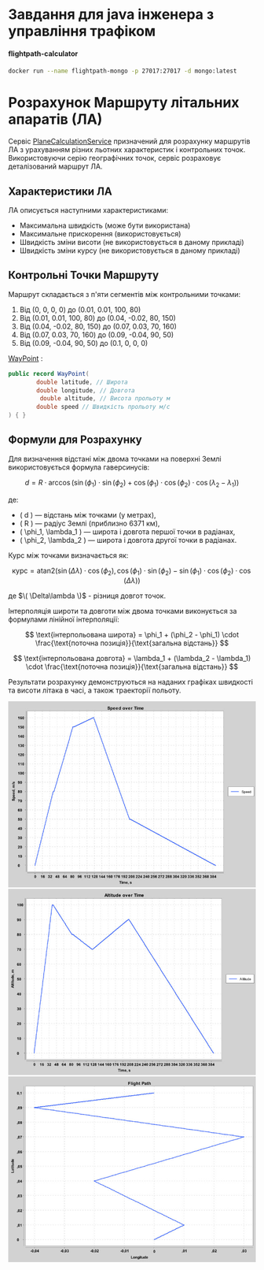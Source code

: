 # Завдання для java інженера з управління трафіком
#### flightpath-calculator



```bash
docker run --name flightpath-mongo -p 27017:27017 -d mongo:latest
```

# Розрахунок Маршруту літальних апаратів (ЛА)

Сервіс [PlaneCalculationService](https://github.com/yourhostel/flightpath-calculator/blob/main/src/main/java/com/aerocontrol/flightpath/service/PlaneCalculationService.java) призначений для розрахунку маршрутів ЛА з урахуванням різних льотних характеристик і контрольних точок. Використовуючи серію географічних точок, сервіс розраховує деталізований маршрут ЛА.

## Характеристики ЛА

ЛА описується наступними характеристиками:
- Максимальна швидкість (може бути використана)
- Максимальне прискорення (використовується) 
- Швидкість зміни висоти (не використовується в даному прикладі)
- Швидкість зміни курсу (не використовується в даному прикладі)

## Контрольні Точки Маршруту

Маршрут складається з п'яти сегментів між контрольними точками:
1. Від (0, 0, 0, 0) до (0.01, 0.01, 100, 80)
2. Від (0.01, 0.01, 100, 80) до (0.04, -0.02, 80, 150)
3. Від (0.04, -0.02, 80, 150) до (0.07, 0.03, 70, 160)
4. Від (0.07, 0.03, 70, 160) до (0.09, -0.04, 90, 50)
5. Від (0.09, -0.04, 90, 50) до (0.1, 0, 0, 0)

[WayPoint](https://github.com/yourhostel/flightpath-calculator/blob/main/src/main/java/com/aerocontrol/flightpath/domain/WayPoint.java) :
```java
public record WayPoint(
        double latitude, // Широта
        double longitude, // Довгота
         double altitude, // Висота прольоту м
        double speed // Швидкість прольоту м/с
) { }
```

## Формули для Розрахунку

Для визначення відстані між двома точками на поверхні Землі використовується формула гаверсинусів:

$$
d = R \cdot \arccos\left(\sin(\phi_1) \cdot \sin(\phi_2) + \cos(\phi_1) \cdot \cos(\phi_2) \cdot \cos(\lambda_2 - \lambda_1)\right)
$$

де:
- \( d \) — відстань між точками (у метрах),
- \( R \) — радіус Землі (приблизно 6371 км),
- \( \phi_1, \lambda_1 \) — широта і довгота першої точки в радіанах,
- \( \phi_2, \lambda_2 \) — широта і довгота другої точки в радіанах.

Курс між точками визначається як:

$$
\text{курс} = \text{atan2}\left(\sin(\Delta\lambda) \cdot \cos(\phi_2), \cos(\phi_1) \cdot \sin(\phi_2) - \sin(\phi_1) \cdot \cos(\phi_2) \cdot \cos(\Delta\lambda)\right)
$$

де $\( \Delta\lambda \)$ - різниця довгот точок.

Інтерполяція широти та довготи між двома точками виконується за формулами лінійної інтерполяції:

$$
\text{інтерпольована широта} = \phi_1 + (\phi_2 - \phi_1) \cdot \frac{\text{поточна позиція}}{\text{загальна відстань}}
$$

$$
\text{інтерпольована довгота} = \lambda_1 + (\lambda_2 - \lambda_1) \cdot \frac{\text{поточна позиція}}{\text{загальна відстань}}
$$

Результати розрахунку демонструються на наданих графіках швидкості та висоти літака в часі, а також траекторії польоту.

![2024-04-08_205839.jpg](screenshots%2F2024-04-08_205839.jpg)
![2024-04-08_205954.jpg](screenshots%2F2024-04-08_205954.jpg)
![2024-04-08_210051.jpg](screenshots%2F2024-04-08_210051.jpg)